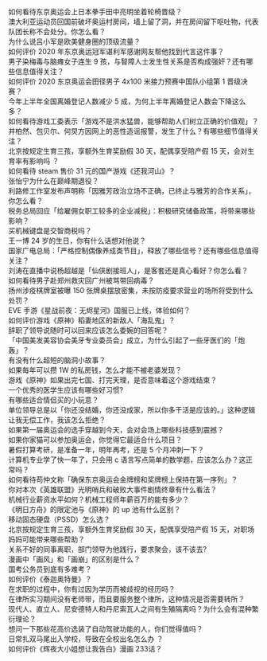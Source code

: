 如何看待东京奥运会上日本拳手田中亮明坐着轮椅晋级？  
澳大利亚运动员回国前破坏奥运村房间，墙上留了洞，并在房间留下呕吐物，代表队团长称不会处分。你怎么看？  
为什么说吕小军是欧美健身圈的顶级流量？  
如何评价 2020 年东京奥运冠军谌利军感谢网友帮他找到代言这件事？  
男子染梅毒与脑瘫女子连生 9 孩，与智障人士发生性关系是否构成强奸？还有哪些信息值得关注？  
如何评价 2020 东京奥运会田径男子 4x100 米接力预赛中国队小组第 1 晋级决赛？  
今年上半年全国离婚登记人数减少 5 成，为何上半年离婚登记人数会下降这么多？  
如何看待游戏工委表示「游戏不是洪水猛兽，能够帮助人们树立正确的价值观」？  
井柏然、包贝尔、何炅方因网上的恶性造谣报警，发生了什么？有哪些细节值得关注？  
北京按规定生育三孩，享额外生育奖励假 30 天，配偶享受陪产假 15 天，会对生育率有影响吗 ？  
如何看待 steam 售价 31 元的国产游戏《还我河山》？  
张怡宁为什么在巅峰期退役？  
利路修工作室发布声明称「因雅芳政治立场不正确，已终止与雅芳的合作关系」，你怎么看？  
税务总局回应「给雇佣女职工较多的企业减税」：积极研究储备政策，将带来哪些影响？  
买机械键盘是交智商税吗？  
王一博 24 岁的生日，你有什么话想对他说？  
国家广电总局：「严格控制偶像养成类节目」，释放了哪些信号？还有哪些信息值得关注？  
刘涛在直播中说杨超越是「仙侠剧接班人」，是客套还是真心看好？你怎么看？  
如何看待男子赴郑州救灾回广州被骂带回病毒？  
扬州涉疫棋牌室被曝 150 张牌桌摆放密集，未按防疫要求营业的场所将受到什么处罚？  
EVE 手游《星战前夜：无烬星河》国服已上线，体验如何？  
如何评价游戏《原神》稻妻地区的新敌人「海乱鬼」？  
辞职了领导说随时可以回来应该怎么委婉的回答呢？  
「中国美发美容协会美牙专业委员会」成立，为什么引起了一些牙医们的「炮轰」？  
有没有什么超短的脑洞小故事？  
如果每年可以攒 1W 的私房钱，怎么才能不被老婆发现？  
游戏《原神》如果出完七国、打完天理，是否意味着这个游戏结束？  
一个优秀的医学生应该有哪些好习惯?  
有哪些适合情侣买的小玩意？  
单位领导总是以「你还没结婚，你还没成家，所以你多干活是应该的。」这种逻辑让我无偿工作，我该怎么拒绝？  
如果第一届奥运会的选手穿越到今天，会对会场上哪些科技感到震撼？  
如果你家猫可以参加奥运会，你觉得它最适合什么项目？  
暑假打算考研，是准备一年，明年再考，还是 5 个月冲刺一下？  
计算机专业学了快一年了，只会用 c 语言写点简单的数学题，应该怎么办？这正常吗？  
如何看待苟仲文称「确保东京奥运会金牌榜和奖牌榜上保持在第一序列」？  
你对本次《英雄联盟》光明哨兵和破败大事件剧情终章有什么看法？  
机械行业薪资水平如何？机械工程师年薪百万的能有多少？  
《明日方舟》的限定池与《原神》的 up 池有什么区别？  
移动固态硬盘（PSSD）怎么选？  
北京按规定生育三孩，享额外生育奖励假 30 天，配偶享受陪产假 15 天，对职场妈妈可能带来哪些帮助？  
关系不好的同事离职，部门领导为他践行，要求聚会，该不该去?  
漫画中「画风」和「画崩」的区别是什么？  
国考公务员到底有多难考？  
如何评价《泰迦奥特曼》？  
在求职的过程中，你有过因为学历而被歧视的经历吗？  
在律所实习期间没有老师带，而且要服务整个律所，这种情况是否需要转所？  
现代人、直立人、尼安德特人和丹尼索瓦人之间有生殖隔离吗？为什么会有混种繁衍理论？  
想问一下那些花高价选装了自动驾驶功能的人，你们觉得值吗？  
日常扎双马尾出入学校，导致在全校出名怎么办 ？  
如何评价《辉夜大小姐想让我告白》漫画 233话？  
